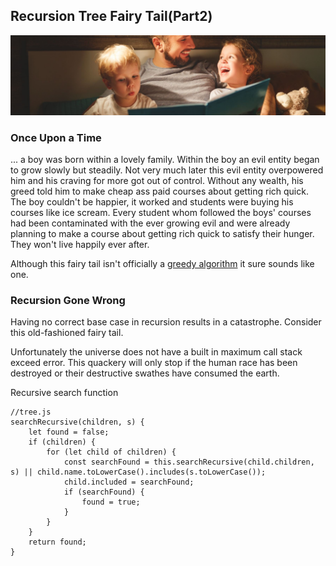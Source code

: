 ## Recursion Tree Fairy Tail(Part2)


<img src="./assets/bedtimestory.jpg" />

### Once Upon a Time
... a boy was born within a lovely family. Within the boy an evil entity began to grow slowly but steadily.
Not very much later this evil entity overpowered him and his craving for more got out of control. Without any wealth, his 
greed told him to make cheap ass paid courses about getting rich quick. The boy couldn't be happier, it worked and students were
buying his courses like ice scream. Every student whom followed the boys' courses had been contaminated with the ever growing evil
and were already planning to make a course about getting rich quick to satisfy their hunger. They won't live happily ever after.

Although this fairy tail isn't officially a [greedy algorithm](https://en.wikipedia.org/wiki/Greedy_algorithm) it sure sounds like one. 

### Recursion Gone Wrong
Having no correct base case in recursion results in a catastrophe. Consider this old-fashioned fairy tail.

Unfortunately the universe does not have a built in maximum call stack exceed error. 
This quackery will only stop if the human race has been destroyed or their destructive swathes have consumed the
earth.


Recursive search function

```
//tree.js
searchRecursive(children, s) {
    let found = false;
    if (children) {
        for (let child of children) {
            const searchFound = this.searchRecursive(child.children, s) || child.name.toLowerCase().includes(s.toLowerCase());
            child.included = searchFound;
            if (searchFound) {
                found = true;
            }
        }
    }
    return found;
}
```




